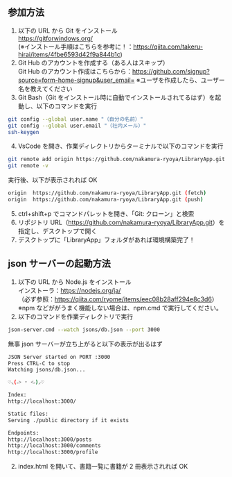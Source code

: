 ## 参加方法

1. 以下の URL から Git をインストール  
   https://gitforwindows.org/  
   (※インストール手順はこちらを参考に！：https://qiita.com/takeru-hirai/items/4fbe6593d42f9a844b1c)
2. Git Hub のアカウントを作成する（ある人はスキップ）  
   Git Hub のアカウント作成はこちらから：https://github.com/signup?source=form-home-signup&user_email=
   ※ユーザを作成したら、ユーザー名を教えてください
3. Git Bash（Git をインストール時に自動でインストールされてるはず）を起動し、以下のコマンドを実行

```bash
git config --global user.name "（自分の名前）"
git config --global user.email "（社内メール）"
ssh-keygen
```

4. VsCode を開き、作業ディレクトリからターミナルで以下のコマンドを実行

```bash
git remote add origin https://github.com/nakamura-ryoya/LibraryApp.git
git remote -v
```

実行後、以下が表示されれば OK

```bash
origin  https://github.com/nakamura-ryoya/LibraryApp.git (fetch)
origin  https://github.com/nakamura-ryoya/LibraryApp.git (push)
```

5. ctrl+shift+p でコマンドパレットを開き、「Git: クローン」と検索
6. リポジトリ URL（<https://github.com/nakamura-ryoya/LibraryApp.git>）を指定し、デスクトップで開く
7. デスクトップに「LibraryApp」フォルダがあれば環境構築完了！

## json サーバーの起動方法

1. 以下の URL から Node.js をインストール  
   インストーラ：<https://nodejs.org/ja/>  
   （必ず参照：<https://qiita.com/ryome/items/eec08b28aff294e8c3d6>）  
   ※npm などががうまく機能しない場合は、npm.cmd で実行してください。
1. 以下のコマンドを作業ディレクトリで実行

```bash
json-server.cmd --watch jsons/db.json --port 3000
```

無事 json サーバーが立ち上がると以下の表示が出るはず

```bash
JSON Server started on PORT :3000
Press CTRL-C to stop
Watching jsons/db.json...

♡⸜(˶˃ ᵕ ˂˶)⸝♡

Index:
http://localhost:3000/

Static files:
Serving ./public directory if it exists

Endpoints:
http://localhost:3000/posts
http://localhost:3000/comments
http://localhost:3000/profile
```

2. index.html を開いて、書籍一覧に書籍が 2 冊表示されれば OK
